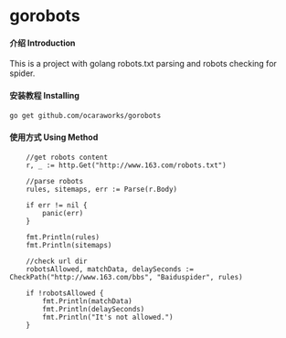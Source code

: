 # gorobots

#### 介绍 Introduction
This is a project with golang robots.txt parsing and robots checking for spider.

#### 安装教程 Installing

```bash
go get github.com/ocaraworks/gorobots
```

#### 使用方式 Using Method
```golang
    //get robots content
    r, _ := http.Get("http://www.163.com/robots.txt")
	
	//parse robots
	rules, sitemaps, err := Parse(r.Body)

	if err != nil {
		panic(err)
	}

	fmt.Println(rules)
	fmt.Println(sitemaps)

	//check url dir
	robotsAllowed, matchData, delaySeconds := CheckPath("http://www.163.com/bbs", "Baiduspider", rules)

	if !robotsAllowed {
		fmt.Println(matchData)
		fmt.Println(delaySeconds)
		fmt.Println("It's not allowed.")
	}
```